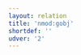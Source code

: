 ```yaml
---
layout: relation
title: 'nmod:gobj'
shortdef: ''
udver: '2'
---
```

<!-- Interlanguage links updated Čt lis 12 09:43:31 CET 2020 -->
